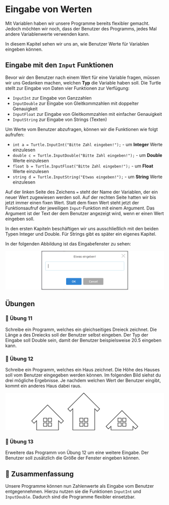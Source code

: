 # Eingabe von Werten

Mit Variablen haben wir unsere Programme bereits flexibler gemacht.
Jedoch möchten wir noch, dass der Benutzer des Programms,
jedes Mal andere Variablenwerte verwenden kann.

In diesem Kapitel sehen wir uns an, wie Benutzer Werte für Variablen eingeben können.

## Eingabe mit den `Input` Funktionen

Bevor wir den Benutzer nach einem Wert für eine Variable fragen, müssen wir uns
Gedanken machen, welchen **Typ** die Variable haben soll.
Die Turtle stellt zur Eingabe von Daten vier Funktionen zur Verfügung:

* `InputInt` zur Eingabe von Ganzzahlen
* `InputDouble` zur Eingabe von Gleitkommzahlen mit doppelter Genauigkeit
* `InputFloat` zur Eingabe von Gleitkommzahlen mit einfacher Genauigkeit
* `InputString` zur Eingabe von Strings (Texten)

Um Werte vom Benutzer abzufragen, können wir die Funktionen wie folgt aufrufen:

+ `int a = Turtle.InputInt("Bitte Zahl eingeben!");` - um **Integer** Werte einzulesen
+ `double c = Turtle.InputDouble("Bitte Zahl eingeben!");` - um **Double** Werte einzulesen
+ `float b = Turtle.InputFloat("Bitte Zahl eingeben!");` - um **Float** Werte einzulesen
+ `string d = Turtle.InputString("Etwas eingeben!");` - um **String** Werte einzulesen

Auf der linken Seite des Zeichens `=` steht der Name der Variablen,
der ein neuer Wert zugewiesen werden soll.
Auf der rechten Seite hatten wir bis jetzt immer einen fixen Wert.
Statt dem fixen Wert steht jetzt der Funktionsaufruf der jeweiligen `Input`-Funktion mit einem Argument.
Das Argument ist der Text der dem Benutzer angezeigt wird,
wenn er einen Wert eingeben soll.


In den ersten Kapiteln beschäftigen wir uns ausschließlich mit den beiden
Typen Integer und Double. Für Strings gibt es später ein eigenes Kapitel.

In der folgenden Abbildung ist das Eingabefenster zu sehen:

![Eingabe eines Werts](./images/input.png)



## Übungen


### 📝 Übung 11

Schreibe ein Programm, welches ein gleichseitiges Dreieck zeichnet.
Die Länge a des Dreiecks soll der Benutzer selbst eingeben.
Der Typ der Eingabe soll Double sein, damit der Benutzer beispielsweise 20.5 
eingeben kann.

### 📝 Übung 12

Schreibe ein Programm, welches ein Haus zeichnet.
Die Höhe des Hauses soll vom Benutzer eingegeben werden können.
Im folgenden Bild siehst du drei mögliche Ergebnisse.
Je nachdem welchen Wert der Benutzer eingibt, kommt ein anderes Haus dabei raus.

![Haus mit verschiedenen Höhen](./images/house.png)

### 📝 Übung 13

Erweitere das Programm von Übung 12 um eine weitere Eingabe.
Der Benutzer soll zusätzlich die Größe der Fenster eingeben können.

## 🧭 Zusammenfassung

Unsere Programme können nun Zahlenwerte als Eingabe vom Benutzer entgegennehmen.
Hierzu nutzen sie die Funktionen `InputInt` und `InputDouble`.
Dadurch sind die Programme flexibler einsetzbar.



























